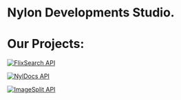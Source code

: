 # Nylon Developments Studio.

# Our Projects:
[![FlixSearch API](https://github-readme-stats.vercel.app/api/pin/?username=NylonDevStudio&repo=FlixSearch-API&show_owner=true&theme=radical)](https://github.com/NylonDevStudio/FlixSearch-api)

[![NylDocs API](https://github-readme-stats.vercel.app/api/pin/?username=NylonDevStudio&repo=NylDocs-API&show_owner=true&theme=radical)](https://github.com/anuraghazra/github-readme-stats)

[![ImageSplit API](https://github-readme-stats.vercel.app/api/pin/?username=NylonDevStudio&repo=ImageSplit-API&show_owner=true&theme=radical)](https://github.com/anuraghazra/github-readme-stats)


